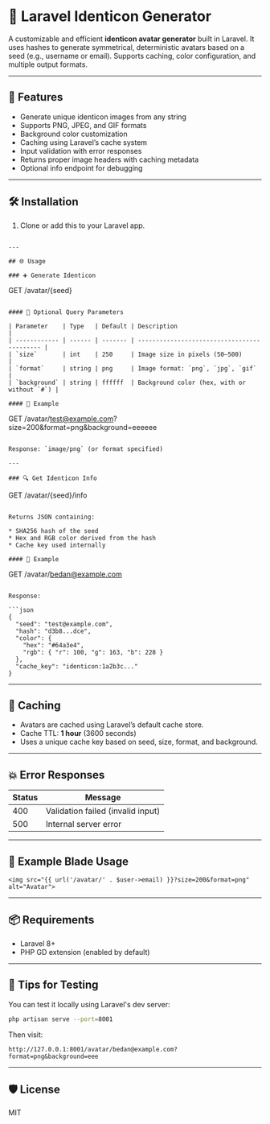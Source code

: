 # 🎨 Laravel Identicon Generator

A customizable and efficient **identicon avatar generator** built in Laravel. It uses hashes to generate symmetrical, deterministic avatars based on a seed (e.g., username or email). Supports caching, color configuration, and multiple output formats.

---

## 🚀 Features

* Generate unique identicon images from any string
* Supports PNG, JPEG, and GIF formats
* Background color customization
* Caching using Laravel’s cache system
* Input validation with error responses
* Returns proper image headers with caching metadata
* Optional info endpoint for debugging

---

## 🛠 Installation

1. Clone or add this to your Laravel app.

```

---

## 🌐 Usage

### ➕ Generate Identicon

```
GET /avatar/{seed}
```

#### 🔧 Optional Query Parameters

| Parameter    | Type   | Default | Description                                 |
| ------------ | ------ | ------- | ------------------------------------------- |
| `size`       | int    | 250     | Image size in pixels (50–500)               |
| `format`     | string | png     | Image format: `png`, `jpg`, `gif`           |
| `background` | string | ffffff  | Background color (hex, with or without `#`) |

#### 🧪 Example

```
GET /avatar/test@example.com?size=200&format=png&background=eeeeee
```

Response: `image/png` (or format specified)

---

### 🔍 Get Identicon Info

```
GET /avatar/{seed}/info
```

Returns JSON containing:

* SHA256 hash of the seed
* Hex and RGB color derived from the hash
* Cache key used internally

#### 🧪 Example

```
GET /avatar/bedan@example.com
```

Response:

```json
{
  "seed": "test@example.com",
  "hash": "d3b8...dce",
  "color": {
    "hex": "#64a3e4",
    "rgb": { "r": 100, "g": 163, "b": 228 }
  },
  "cache_key": "identicon:1a2b3c..."
}
```

---

## 🧹 Caching

* Avatars are cached using Laravel’s default cache store.
* Cache TTL: **1 hour** (3600 seconds)
* Uses a unique cache key based on seed, size, format, and background.

---

## 💥 Error Responses

| Status | Message                           |
| ------ | --------------------------------- |
| 400    | Validation failed (invalid input) |
| 500    | Internal server error             |

---

## 📂 Example Blade Usage

```blade
<img src="{{ url('/avatar/' . $user->email) }}?size=200&format=png" alt="Avatar">
```

---

## 📦 Requirements

* Laravel 8+
* PHP GD extension (enabled by default)

---

## 🧪 Tips for Testing

You can test it locally using Laravel's dev server:

```bash
php artisan serve --port=8001
```

Then visit:

```
http://127.0.0.1:8001/avatar/bedan@example.com?format=png&background=eee
```

---

## 🛡 License

MIT
